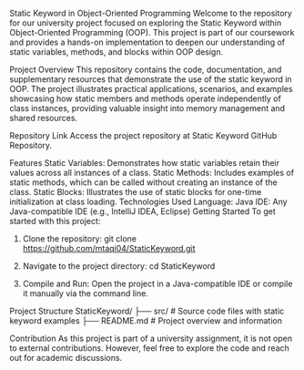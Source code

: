 Static Keyword in Object-Oriented Programming
Welcome to the repository for our university project focused on exploring the Static Keyword within Object-Oriented Programming (OOP). This project is part of our coursework and provides a hands-on implementation to deepen our understanding of static variables, methods, and blocks within OOP design.

Project Overview
This repository contains the code, documentation, and supplementary resources that demonstrate the use of the static keyword in OOP. The project illustrates practical applications, scenarios, and examples showcasing how static members and methods operate independently of class instances, providing valuable insight into memory management and shared resources.

Repository Link
Access the project repository at Static Keyword GitHub Repository.

Features
Static Variables: Demonstrates how static variables retain their values across all instances of a class.
Static Methods: Includes examples of static methods, which can be called without creating an instance of the class.
Static Blocks: Illustrates the use of static blocks for one-time initialization at class loading.
Technologies Used
Language: Java
IDE: Any Java-compatible IDE (e.g., IntelliJ IDEA, Eclipse)
Getting Started
To get started with this project:

1. Clone the repository:
git clone https://github.com/mtaqi04/StaticKeyword.git

2. Navigate to the project directory:
cd StaticKeyword

3. Compile and Run:
Open the project in a Java-compatible IDE or compile it manually via the command line.

Project Structure
StaticKeyword/
├── src/                # Source code files with static keyword examples
├── README.md           # Project overview and information

Contribution
As this project is part of a university assignment, it is not open to external contributions. However, feel free to explore the code and reach out for academic discussions.
